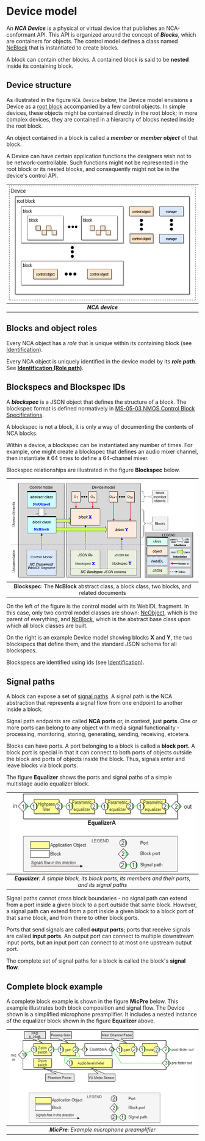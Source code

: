 # Device model

An _**NCA Device**_ is a physical or virtual device that publishes an NCA-conformant API. This API is organized around the concept of _**Blocks**_, which are containers for objects. The control model defines a class named [NcBlock](https://specs.amwa.tv/ms-05-02/branches/v1.0-dev/docs/Framework.html#ncblock) that is instantiated to create blocks.

A block can contain other blocks. A contained block is said to be **nested** inside its containing block.

## Device structure

As illustrated in the figure `NCA Device` below, the Device model envisions a Device as a [root block](https://specs.amwa.tv/ms-05-02/branches/v1.0-dev/docs/Blocks.html) accompanied by a few control objects. In simple devices, these objects might be contained directly in the root block; in more complex devices, they are contained in a hierarchy of blocks nested inside the root block.

An object contained in a block is called a _**member**_ or _**member object**_ of that block.

A Device can have certain application functions the designers wish not to be network-controllable. Such functions might not be represented in the root block or its nested blocks, and consequently might not be in the device's control API.

| ![NCA device](images/Device.png) |
|:--:|
| _**NCA device**_ |

## Blocks and object roles

Every NCA object has a _role_ that is unique within its containing block (see [Identification](Identification.md)).

Every NCA object is uniquely identified in the device model by its _**role path**_. See [**Identification (Role path)**](Identification.md).

## Blockspecs and Blockspec IDs

A _**blockspec**_ is a JSON object that defines the structure of a block. The blockspec format is defined normatively in [MS-05-03 NMOS Control Block Specifications](https://specs.amwa.tv/ms-05-03).

A blockspec is not a block, it is only a way of documenting the contents of NCA blocks.

Within a device, a blockspec can be instantiated any number of times. For example, one might create a blockspec that defines an audio mixer channel, then instantiate it 64 times to define a 64-channel mixer.

Blockspec relationships are illustrated in the figure **Blockspec** below.

| ![The NcBlock abstract class, a block class, two blocks, and related documents](images/Blockspec.png) |
|:--:|
| **Blockspec**:  The **NcBlock** abstract class, a block class, two blocks, and related documents |

On the left of the figure is the control model with its WebIDL fragment. In this case, only two control model classes are shown: [NcObject](https://specs.amwa.tv/ms-05-02/branches/v1.0-dev/docs/Framework.html#ncobject), which is the parent of everything, and [NcBlock](https://specs.amwa.tv/ms-05-02/branches/v1.0-dev/docs/Framework.html#ncblock), which is the abstract base class upon which all block classes are built.

On the right is an example Device model showing blocks **X** and **Y**, the two blockspecs that define them, and the standard JSON schema for all blockspecs.

Blockspecs are identified using ids (see [Identification](Identification.md)).

## Signal paths

A block can expose a set of [signal paths](https://specs.amwa.tv/ms-05-02/branches/v1.0-dev/docs/Blocks.html#ports-and-signal-paths). A signal path is the NCA abstraction that represents a signal flow from one endpoint to another inside a block.

Signal path endpoints are called **NCA ports** or, in context, just **ports**. One or more ports can belong to any object with media signal functionality - processing, monitoring, storing, generating, sending, receiving, etcetera.

Blocks can have ports. A port belonging to a block is called a **block port.** A block port is special in that it can connect to both ports of objects outside the block and ports of objects inside the block. Thus, signals enter and leave blocks via block ports.

The figure **Equalizer** shows the ports and signal paths of a simple multistage audio equalizer block.

| ![A simple block, its block ports, its members and their ports, and its signal paths](images/Equalizer.png) |
|:--:|
| _**Equalizer**: A simple block, its block ports, its members and their ports, and its signal paths_|

Signal paths cannot cross block boundaries - no signal path can extend from a port inside a given block to a port outside that same block. However, a signal path can extend from a port inside a given block to a block port of that same block, and from there to other block ports.

Ports that send signals are called **output ports**; ports that receive signals are called **input ports**. An output port can connect to multiple downstream input ports, but an input port can connect to at most one upstream output port.

The complete set of signal paths for a block is called the block's **signal flow**.

## Complete block example

A complete block example is shown in the figure **MicPre** below. This example illustrates both block composition and signal flow. The Device shown is a simplified microphone preamplifier. It includes a nested instance of the equalizer block shown in the figure **Equalizer** above.

| ![Example microphone preamplifier](images/MicPre.png) |
|:--:|
| _**MicPre**: Example microphone preamplifier_ |
